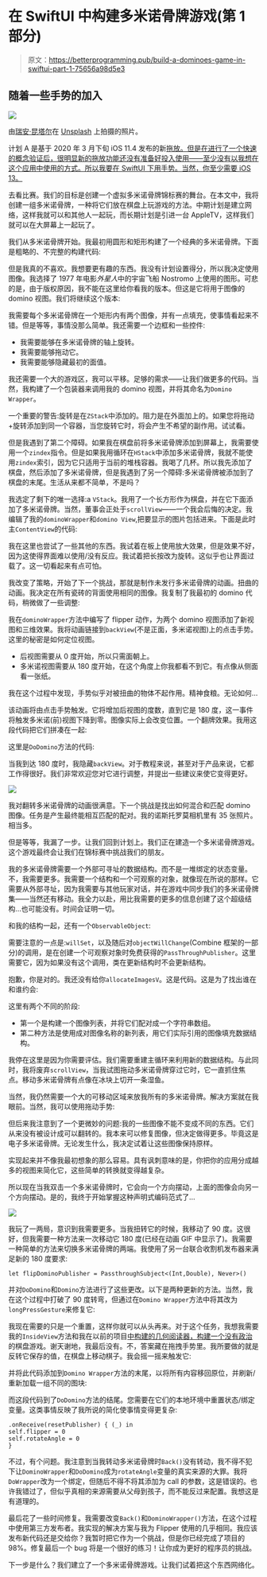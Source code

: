 # 在 SwiftUI 中构建多米诺骨牌游戏(第 1 部分)

> 原文：<https://betterprogramming.pub/build-a-dominoes-game-in-swiftui-part-1-75656a98d5e3>

## 随着一些手势的加入

![](img/ffff6d06727f9550533d1cb01304b436.png)

由[瑞安·昆塔尔](https://unsplash.com/@ryanquintal?utm_source=medium&utm_medium=referral)在 [Unsplash](https://unsplash.com?utm_source=medium&utm_medium=referral) 上拍摄的照片。

计划 A 是基于 2020 年 3 月下旬 iOS 11.4 发布的新[拖放。但是在进行了一个快速的概念验证后，很明显新的拖放功能还没有准备好投入使用——至少没有以我想在这个应用中使用的方式。所以我要在 SwiftUI 下用手势。当然，你至少需要 iOS 13。](https://medium.com/better-programming/build-a-board-game-without-the-politics-part-1-3f17f29eeb0b)

去看比赛。我们的目标是创建一个虚拟多米诺骨牌锦标赛的舞台。在本文中，我将创建一组多米诺骨牌，一种将它们放在棋盘上玩游戏的方法。中期计划是建立网络，这样我就可以和其他人一起玩，而长期计划是引进一台 AppleTV，这样我们就可以在大屏幕上一起玩了。

我们从多米诺骨牌开始。我最初用圆形和矩形构建了一个经典的多米诺骨牌。下面是粗略的、不完整的构建代码:

但是我真的不喜欢。我想要更有趣的东西。我没有计划设置得分，所以我决定使用图像。我选择了 1977 年电影*外星人*中的宇宙飞船 Nostromo 上使用的图形。可悲的是，由于版权原因，我不能在这里给你看我的版本。但这是它将用于图像的 domino 视图。我们将继续这个版本:

我需要每个多米诺骨牌在一个矩形内有两个图像，并有一点填充，使事情看起来不错。但是等等，事情没那么简单。我还需要一个边框和一些控件:

*   我需要能够在多米诺骨牌的轴上旋转。
*   我需要能够拖动它。
*   我需要能够隐藏最初的面值。

我还需要一个大的游戏区，我可以平移。足够的需求——让我们做更多的代码。当然，我构建了一个包装器来调用我的 domino 视图，并将其命名为`Domino Wrapper`。

一个重要的警告:旋转是在`ZStack`中添加的。阻力是在外面加上的。如果您将拖动+旋转添加到同一个容器，当您旋转它时，将会产生不希望的副作用。试试看。

但是我遇到了第二个障碍。如果我在棋盘前将多米诺骨牌添加到屏幕上，我需要使用一个`zindex`指令。但是如果我用循环在`HStack`中添加多米诺骨牌，我就不能使用`zindex`索引，因为它只适用于当前的堆栈容器。我喝了几杯。所以我先添加了棋盘，然后添加了多米诺骨牌，但是我遇到了另一个障碍:多米诺骨牌被添加到了棋盘的末尾。生活从来都不简单，不是吗？

我选定了剩下的唯一选择:a `VStack`。我用了一个长方形作为棋盘，并在它下面添加了多米诺骨牌。当然，董事会正处于`scrollView`——一个我会后悔的决定。我编辑了我的`dominoWrapper`和`domino View`,把要显示的图片包括进来。下面是此时主`ContentView`的代码:

我在这里也尝试了一些其他的东西。我试着在板上使用放大效果，但是效果不好，因为这使得界面难以使用/没有反应。我试着把长按改为旋转。这似乎也让界面过载了。这一切看起来有点可怕。

我改变了策略，开始了下一个挑战，那就是制作未发行多米诺骨牌的动画。扭曲的动画。我决定在所有瓷砖的背面使用相同的图像。我复制了我最初的 domino 代码，稍微做了一些调整:

我在`dominoWrapper`方法中编写了 flipper 动作，为两个 domino 视图添加了新视图和三维效果。我将动画链接到`backView`(不是正面，多米诺视图)上的点击手势。这里的秘密是如何定位视图。

*   后视图需要从 0 度开始，所以只需面朝上。
*   多米诺视图需要从 180 度开始，在这个角度上你我都看不到它。有点像从侧面看一张纸。

我在这个过程中发现，手势似乎对被扭曲的物体不起作用。精神食粮。无论如何…

该动画将由点击手势触发。它将增加后视图的度数，直到它是 180 度，这一事件将触发多米诺(前)视图下降到零。图像实际上会改变位置。一个翻牌效果。我用这段代码把它们拼凑在一起:

这里是`DoDomino`方法的代码:

当我到达 180 度时，我隐藏`backView`。对于教程来说，甚至对于产品来说，它都工作得很好。我们非常欢迎您对它进行调整，并提出一些建议来使它变得更好。

![](img/0334bcdf53eb41fb99e9068966f0c8f9.png)

我对翻转多米诺骨牌的动画很满意。下一个挑战是找出如何混合和匹配 domino 图像。任务是产生最终能相互匹配的配对。我的诺斯托罗莫相机里有 35 张照片。相当多。

但是等等，我漏了一步。让我们回到计划上。我们正在建造一个多米诺骨牌游戏。这个游戏最终会让我们在锦标赛中挑战我们的朋友。

我的多米诺骨牌需要一个外部可寻址的数据结构。而不是一堆绑定的状态变量。不，我需要更多。我需要一个结构和一个可观察的对象，就像现在所说的那样。它需要从外部寻址，因为我需要与其他玩家对话，并在游戏中同步我们的多米诺骨牌集——当然还有移动。我全力以赴，用比我需要的更多的信息创建了这个超级结构…也可能没有。时间会证明一切。

和我的结构一起，还有一个`ObservableObject`:

需要注意的一点是:`willSet`，以及随后对`objectWillChange`(Combine 框架的一部分)的调用，是在创建一个可观察对象时免费获得的`PassThroughPublisher`。这里需要它，因为如果没有这个调用，类在更新结构时不会更新结构。

抱歉，你是对的。我还没有给你`allocateImagesV`。这是代码。这是为了找出谁在和谁约会:

这里有两个不同的阶段:

*   第一个是构建一个图像列表，并将它们配对成一个字符串数组。
*   第二种方法是使用成对图像名称的新列表，用它们实际引用的图像填充数据结构。

我停在这里是因为你需要评估。我们需要重建主循环来利用新的数据结构。与此同时，我将废弃`scrollView`，当我试图拖动多米诺骨牌穿过它时，它一直抓住焦点。移动多米诺骨牌有点像在冰块上切开一条湿鱼。

当然，我仍然需要一个大的可移动区域来放我所有的多米诺骨牌。解决方案就在我眼前。当然，我可以使用拖动手势:

但后来我注意到了一个更微妙的问题:我的一些图像不能不变成不同的东西。它们从来没有被设计成可以翻转的。我本来可以修复图像，但决定做得更多。毕竟这是电子多米诺骨牌。无论发生什么，我决定试着让这些图像保持原样。

实现起来并不像我最初想象的那么容易。具有讽刺意味的是，你把你的应用分成越多的视图来简化它，这些简单的转换就变得越复杂。

所以现在当我双击一个多米诺骨牌时，它会向一个方向摆动，上面的图像会向另一个方向摆动。是的，我终于开始掌握这种声明式编码范式了…

![](img/b03a65085d505a1245f670c8e145a2bd.png)

我玩了一两局，意识到我需要更多。当我扭转它的时候，我移动了 90 度。这很好，但我需要一种方法来一次移动它 180 度(已经在动画 GIF 中显示了)。我需要一种简单的方法来切换多米诺骨牌的两端。我使用了另一台联合收割机发布器来满足新的 180 度要求:

```
let flipDominoPublisher = PassthroughSubject<(Int,Double), Never>()
```

并对`DoDomino`和`Domino`方法进行了这些更改。以下是两种更新的方法。当然，我在这个过程中打破了 90 度转弯，但通过在`Domino Wrapper`方法中将其改为`longPressGesture`来修复它:

我现在需要的只是一个重置，这样你就可以从头再来。对于这个任务，我想我需要我的`InsideView`方法和我在以前的项目[中构建的几何阅读器，构建一个没有政治](https://medium.com/better-programming/build-a-board-game-without-the-politics-part-1-3f17f29eeb0b)的棋盘游戏。谢天谢地，我最后没有。不，答案藏在拖拽手势里。我所要做的就是反转它保存的值，在棋盘上移动棋子。我会摇一摇来触发它:

并将此代码添加到`Domino Wrapper`方法的末尾，以将所有内容移回原位，并刷新/重新加载一组不同的图块:

而这段代码到了`DoDomino`方法的结尾。您需要在它们的本地环境中重置状态/绑定变量。这类事情反映了我所说的简化使事情变得更复杂:

```
.onReceive(resetPublisher) { (_) in
self.flipper = 0
self.rotateAngle = 0
}
```

不过，有个问题。我注意到当我转动多米诺骨牌时`Back()`没有转动，我不得不犯下让`DominoWrapper`和`DoDomino`成为`rotateAngle`变量的真实来源的大罪。我将`DoWrapper`改为一个绑定，但随后不得不将其添加为 call 的参数，这是错误的。也许我错过了，但似乎真相的来源需要从父母到孩子，而不能反过来配置。我想这是有道理的。

最后花了一些时间修复。我需要改变`Back()`和`DominoWrapper()`方法，在这个过程中使用第三方发布者。我实现的解决方案与我为 Flipper 使用的几乎相同。我应该发布新代码还是交给你？我暂时把它作为一个挑战，但是你已经完成了项目的 98%。修复最后一个 bug 将是一个很好的练习！让你成为更好的程序员的挑战。

下一步是什么？我们建立了一个多米诺骨牌游戏。让我们试着把这个东西网络化。
